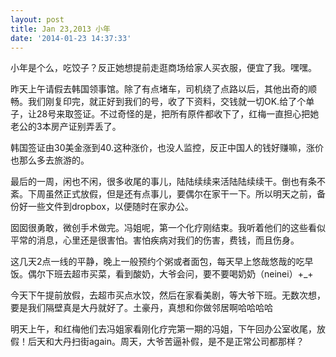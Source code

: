 ```yaml
---
layout: post
title: Jan 23,2013 小年
date: '2014-01-23 14:37:33'
---
```



小年是个么，吃饺子？反正她想提前走逛商场给家人买衣服，便宜了我。嘿嘿。

昨天上午请假去韩国领事馆。除了有点堵车，司机绕了点路以后，其他出奇的顺畅。我们刚复印完，就正好到我们的号，收了下资料，交钱就一切OK.给了个单子，让28号来取签证。不过奇怪的是，把所有原件都收下了，红梅一直担心把她老公的3本房产证别弄丢了。

韩国签证由30美金涨到40.这种涨价，也没人监控，反正中国人的钱好赚嘛，涨价也那么多去旅游的。

最后的一周，闲也不闲，很多收尾的事儿，陆陆续续来活陆陆续续干。倒也有条不紊。下周虽然正式放假，但是还有点事儿，要偶尔在家干一下。所以明天之前，备份好一些文件到dropbox，以便随时在家办公。

囡囡很勇敢，微创手术做完。冯姐呢，第一个化疗刚结束。我听着他们的这些看似平常的消息，心里还是很害怕。害怕疾病对我们的伤害，费钱，而且伤身。

这几天2点一线的平静，晚上一般预约个粥或者面包，每天早上悠哉悠哉的吃早饭。偶尔下班去超市买菜，看到酸奶，大爷会问，要不要喝奶奶（neinei）+_+

今天下午提前放假，去超市买点水饺，然后在家看美剧，等大爷下班。无数次想，要是我们隔壁真是大丹就好了。土豪丹，真想和你做邻居啊哈哈哈哈

明天上午，和红梅他们去冯姐家看刚化疗完第一期的冯姐，下午回办公室收尾，放假！后天和大丹扫街again。周天，大爷苦逼补假，是不是正常公司都那样？


